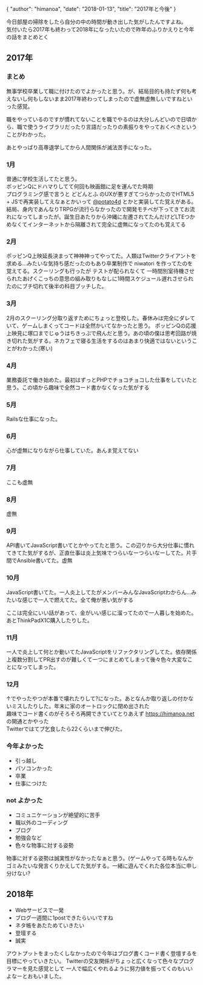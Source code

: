 {
   "author": "himanoa",
   "date": "2018-01-13",
   "title": "2017年と今後"
}

今日部屋の掃除をしたら自分の中の時間が動き出した気がしたんですよね。  
気付いたら2017年も終わって2018年になったいたので昨年のふりかえりと今年の話をまとめとく

## 2017年

### まとめ

無事学校卒業して職に付けたのでよかったと思う。が、結局目的も持たず何も考えないし何もしないまま2017年終わってしまったので虚無虚無しいですねといった感覚。  

職をやっているのですが慣れてないことを職でやるのは大分しんどいので日頃から、職で使うライブラリだったり言語だったりの素振りをやっておくべきということがわかった。  

あとやっぱり高専退学してから人間関係が滅法苦手になった。

### 1月

普通に学校生活してたと思う。  
ポッピンQにドハマりしてて何回も映画館に足を運んでた時期  
プログラミング感で言うと どどんとふ のUXが悪すぎてつらかったのでHTML5 + JSで再実装してえなぁとかいって [@potato4d](https://twitter.com/potato4d) とかと実装してた覚えがある。結局、身内であんなりTRPGが流行らなかったので開発モチベが下ってきてお流れになってしまったが。誕生日あたりから沖縄に左遷されてたんだけどLTEつかめなくてインターネットから隔離されて完全に虚無になってたのも覚えてる

### 2月

ポッピンQ上映延長決まって神神神ってやってた。人類はTwitterクライアントを求める…みたいな気持ち感だったのもあり卒業制作で niwatori を作ってたのを覚えてる。スクーリングも行ったが テストが配られなくて 一時間別室待機させられたあげくこっちの意思の組み取りもなしに1時間スケジュール遅れさせられたのにブチ切れて後半の科目ブッチした。

### 3月

2月のスクーリング分取り返すためにちょっと登校した。春休みは完全にダレていて、ゲームしまくってコードは全然かいてなかったと思う。
ポッピンQの応援上映見に塚口までじゅうはちきっぷで飛んだと思う。あの頃の僕は思考回路が焼き切れた気がする。ネカフェで寝る生活をするのはあまり快適ではないということがわかった(寒い)

### 4月

業務委託で働き始めた。最初はずっとPHPでチョコチョコした仕事をしていたと思う。この頃から趣味で全然コード書かなくなった気がする

### 5月

Railsな仕事になった。

### 6月

心が虚無になりながら仕事していた。あんま覚えてない

### 7月

ここも虚無

### 8月

虚無

### 9月

API書いてJavaScript書いてとかやってたと思う。この辺りから大分仕事に慣れてきてた気がするが、正直仕事は炎上気味でつらいなーつらいなーしてた。片手間でAnsible書いてた。虚無

### 10月

JavaScript書いてた。一人炎上してたがメンバーみんなJavaScriptわからん…みたいな感じで一人で燃えてた。全て俺が悪い気がする

ここは完全にいい話があって、金がいい感じに溜ってたので一人暮しを始めた。あとThinkPadX1C購入したりした。

### 11月

一人で炎上して何とか動いてたJavaScriptをリファクタリングしてた。依存関係上複数分割してPR出すのが難しくて一つにまとめてしまって後々色々大変なことになってしまった。

### 12月

↑でやったやつが本番で壊れたりして?になった。あとなんか取り返しの付かないミスしたりした。年末に家のオートロックに閉め出された  
趣味でコード書くのがそろそろ再開できていてとりあえず https://himanoa.net の開通とかやった  
Twitterではてブ乞食したら22くらいまで伸びた。


### 今年よかった

- 引っ越し
- パソコンかった
- 卒業
- 仕事につけた

### not よかった

- コミュニケーションが絶望的に苦手
- 職以外のコーディング
- ブログ
- 勉強会など
- 色々な物事に対する姿勢

物事に対する姿勢は誠実性がなかったなぁと思う。(ゲームやってる時もなんかゴミみたいな発言くりかえしてた気がする。一緒に遊んでくれた各位本当に申し分けない?

## 2018年

- Webサービスで一発
- ブログ一週間に1postできたらいいですね
- ネタ帳をあたためていきたい
- 登壇する
- 誠実

アウトプットをまったくしなかったので今年はブログ書くコード書く登壇するを目標にやっていきたい。
Twitterの交友関係がちょっと広くなって色々なプログラマーを見た感覚として 一人で幅広くやれるように努力値を振ってくのもいいよなーとおもいました。
